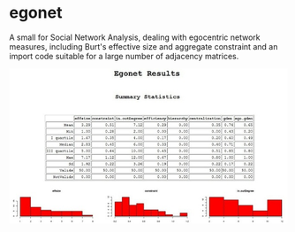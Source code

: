 # egonet
A small for Social Network Analysis, dealing with egocentric network measures, including Burt's effective size and aggregate constraint and an import code suitable for a large number of adjacency matrices.


<img src="egonet_res.jpg"
     alt="Example of egonet analysis"
     style="float: left; margin-right: 10px;" />